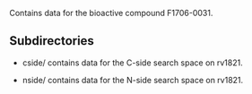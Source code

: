 Contains data for the bioactive compound F1706-0031.

## Subdirectories

- cside/ contains data for the C-side search space on rv1821.

- nside/ contains data for the N-side search space on rv1821.

